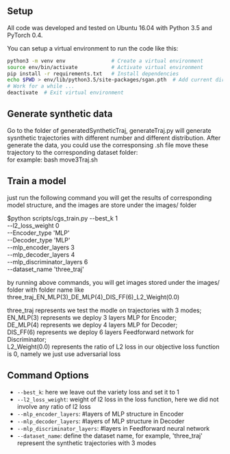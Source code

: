 ## Setup
All code was developed and tested on Ubuntu 16.04 with Python 3.5 and PyTorch 0.4.

You can setup a virtual environment to run the code like this:

```bash
python3 -m venv env               # Create a virtual environment
source env/bin/activate           # Activate virtual environment
pip install -r requirements.txt   # Install dependencies
echo $PWD > env/lib/python3.5/site-packages/sgan.pth  # Add current directory to python path
# Work for a while ...
deactivate  # Exit virtual environment
```

## Generate synthetic data
Go to the folder of generatedSyntheticTraj, generateTraj.py will generate sysnthetic trajectories with different number and different distribution. After generate the data, you could use the corresponsing .sh file move these trajectory to the corresponding dataset folder:\
for example: bash move3Traj.sh

## Train a model
just run the following command you will get the results of corresponding model structure, and the images are store under the images/ folder 

$python scripts/cgs_train.py --best_k 1 \
--l2_loss_weight 0 \
--Encoder_type 'MLP' \
--Decoder_type 'MLP' \
--mlp_encoder_layers 3 \
--mlp_decoder_layers 4 \
--mlp_discriminator_layers 6 \
--dataset_name 'three_traj'

by running above commands, you will get images stored under the images/ folder with folder name like \
three_traj_EN_MLP(3)_DE_MLP(4)_DIS_FF(6)_L2_Weight(0.0) 

three_traj represents we test the modle on trajectories with 3 modes; \
EN_MLP(3) represents we deploy 3 layers MLP for Encoder; \
DE_MLP(4) represents we deploy 4 layers MLP for Decoder; \
DIS_FF(6) represents we deploy 6 layers Feedforward network for Discriminator; \
L2_Weight(0.0) represents the ratio of L2 loss in our objective loss function is 0, namely we just use adversarial loss 


## Command Options

- `--best_k`: here we leave out the variety loss and set it to 1
- `--l2_loss_weight`: weight of l2 loss in the loss function, here we did not involve any ratio of l2 loss
- `--mlp_encoder_layers`: #layers of MLP structure in Encoder
- `--mlp_decoder_layers`: #layers of MLP structure in Decoder
- `--mlp_discriminator_layers`: #layers in Feedforward neural network
- `--dataset_name`: define the dataset name, for example, 'three_traj' represent the synthetic trajectories with 3 modes






